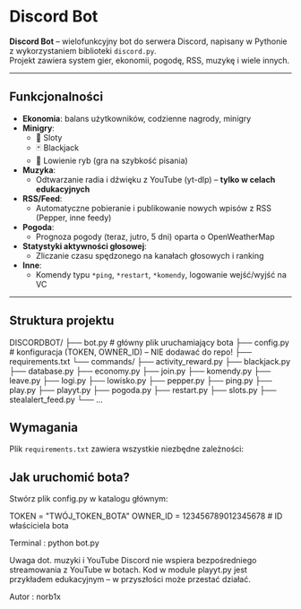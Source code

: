 # Discord Bot

**Discord Bot** – wielofunkcyjny bot do serwera Discord, napisany w Pythonie z wykorzystaniem biblioteki `discord.py`.  
Projekt zawiera system gier, ekonomii, pogodę, RSS, muzykę i wiele innych.

---

## Funkcjonalności

- **Ekonomia**: balans użytkowników, codzienne nagrody, minigry
- **Minigry**: 
  - 🎰 Sloty
  - 🃏 Blackjack
  - 🎣 Lowienie ryb (gra na szybkość pisania)
- **Muzyka**:
  - Odtwarzanie radia i dźwięku z YouTube (yt-dlp) – **tylko w celach edukacyjnych**
- **RSS/Feed**:
  - Automatyczne pobieranie i publikowanie nowych wpisów z RSS (Pepper, inne feedy)
- **Pogoda**:
  - Prognoza pogody (teraz, jutro, 5 dni) oparta o OpenWeatherMap
- **Statystyki aktywności głosowej**:
  - Zliczanie czasu spędzonego na kanałach głosowych i ranking
- **Inne**:
  - Komendy typu `*ping`, `*restart`, `*komendy`, logowanie wejść/wyjść na VC

---

## Struktura projektu

DISCORDBOT/
├── bot.py # główny plik uruchamiający bota
├── config.py # konfiguracja (TOKEN, OWNER_ID) – NIE dodawać do repo!
├── requirements.txt
└── commands/
├── activity_reward.py
├── blackjack.py
├── database.py
├── economy.py
├── join.py
├── komendy.py
├── leave.py
├── logi.py
├── lowisko.py
├── pepper.py
├── ping.py
├── play.py
├── playyt.py
├── pogoda.py
├── restart.py
├── slots.py
├── stealalert_feed.py
└── ...
## Wymagania

Plik `requirements.txt` zawiera wszystkie niezbędne zależności:

## Jak uruchomić bota?
Stwórz plik config.py w katalogu głównym:

TOKEN = "TWÓJ_TOKEN_BOTA"
OWNER_ID = 123456789012345678  # ID właściciela bota

Terminal : python bot.py

Uwaga dot. muzyki i YouTube
Discord nie wspiera bezpośredniego streamowania z YouTube w botach.
Kod w module playyt.py jest przykładem edukacyjnym – w przyszłości może przestać działać.


Autor : norb1x
